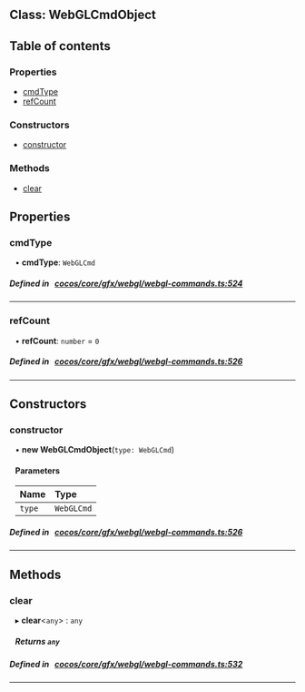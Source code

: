 
## Class: WebGLCmdObject





<div class="table-of-content">
<h2>Table of contents</h2>


### Properties

- [ cmdType](#cmdType)
- [ refCount](#refCount)

### Constructors

- [ constructor](#constructor)

### Methods

- [ clear](#clear)
</div>

## Properties


### cmdType
<div style="margin-left: 10px;">




•  **cmdType**:
`WebGLCmd` 
</div>

##### Defined in &nbsp;   [cocos/core/gfx/webgl/webgl-commands.ts:524](https://github.com/cocos-creator/engine/blob/c7bf6b8a9/cocos/core/gfx/webgl/webgl-commands.ts#L524)&nbsp;


___


### refCount
<div style="margin-left: 10px;">




•  **refCount**:
`number`  = `0`
</div>

##### Defined in &nbsp;   [cocos/core/gfx/webgl/webgl-commands.ts:526](https://github.com/cocos-creator/engine/blob/c7bf6b8a9/cocos/core/gfx/webgl/webgl-commands.ts#L526)&nbsp;


___

<!---->
## Constructors


### constructor
<div style="margin-left: 10px;">

• **new WebGLCmdObject**(`type: WebGLCmd`)

#### Parameters
| Name | Type |
| :------ | :------ |
| `type` | `WebGLCmd` |





</div>

##### Defined in &nbsp;   [cocos/core/gfx/webgl/webgl-commands.ts:526](https://github.com/cocos-creator/engine/blob/c7bf6b8a9/cocos/core/gfx/webgl/webgl-commands.ts#L526)&nbsp;


---

<!---->
## Methods

### clear
<div style="margin-left: 10px;">

▸   **clear**<`any`\> : `any`




<!---->
<!--    #### Returns `any` -->
<!---->


##### Returns `any`




</div>

##### Defined in &nbsp;   [cocos/core/gfx/webgl/webgl-commands.ts:532](https://github.com/cocos-creator/engine/blob/c7bf6b8a9/cocos/core/gfx/webgl/webgl-commands.ts#L532)&nbsp;
___
<!---->



